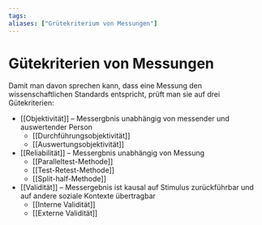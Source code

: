 ```yaml
---
tags:
aliases: ["Grütekriterium von Messungen"]
---
```


# Gütekriterien von Messungen
Damit man davon sprechen kann, dass eine Messung den wissenschaftlichen Standards entspricht, prüft man sie auf drei Gütekriterien:
- [[Objektivität]] – Messergbnis unabhängig von messender und auswertender Person
	- [[Durchführungsobjektivität]]
	- [[Auswertungsobjektivität]]
- [[Reliabilität]] – Messergbnis unabhängig von Messung
	- [[Paralleltest-Methode]]
	- [[Test-Retest-Methode]]
	- [[Split-half-Methode]]
- [[Validität]] – Messergebnis ist kausal auf Stimulus zurückführbar und auf andere soziale Kontexte übertragbar
	- [[Interne Validität]]
	- [[Externe Validität]]

